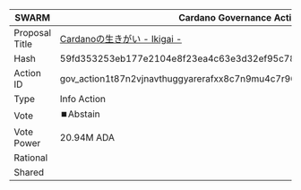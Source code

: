 |SWARM|Cardano Governance Actions|
|----------------|---------------------------|
|Proposal Title|[Cardanoの生きがい - Ikigai -](https://adastat.net/governances/59fd353253eb177e2104e8f23ea4c63e3d32ef95c7865d03e90d3884424dc1db00)|
|Hash|59fd353253eb177e2104e8f23ea4c63e3d32ef95c7865d03e90d3884424dc1db00|
|Action ID|gov_action1t87n2vjnavthuggyarerafxx8c7n9mu4c7r96qlfp5uggsjdc8dsqymg588|
|Type|Info Action|
|Vote|⏹️Abstain|
|Vote Power|20.94M ADA|
|Rational||
|Shared||
